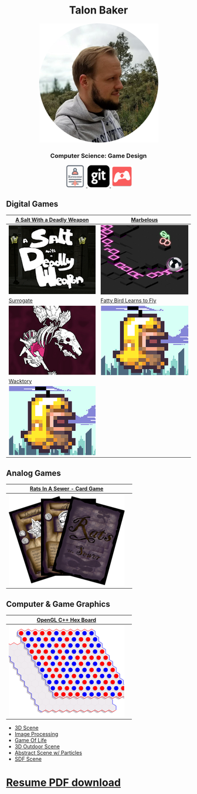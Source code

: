 <head>
	<link rel="icon" href="/images/faviconImage.png">
</head>
<h1 align="center">
  	Talon Baker
</h1>
<p align="center">
  <a href="/resume">
    <img
      alt="talonImg"
      src="/images/talonImage.png"
      width="325"
      height="325"
    />
  </a>
</p>
<h3 align="center">
	Computer Science: Game Design
</h3>

<p align="center">
  <a href="/resume">
    <img
      alt="resumeImg"
      src="/images/cv128x128.png"
      width="60"
      height="60"
    />
  </a>
  <a href="https://github.com/tebaker">
    <img
      alt="gitImg"
      src="/images/git128x128.png"
      width="60"
      height="60"
    />
  </a>
  <a href="https://tebaker.itch.io/">
    <img
      alt="irchImg"
      src="/images/itch128x128.png"
      width="60"
      height="60"
    />
  </a>
</p>

## Digital Games

| [A Salt With a Deadly Weapon](https://tebaker.itch.io/salt) | [Marbelous](http://marbelous.bitballoon.com/) |
| - | - |
| ![aswadwScreenshot](/images/aswadwImage.png) | ![fattyBirdScreenshot](/images/marbelousImage.png) |
| [Surrogate](https://tebaker.itch.io/surrogate) | [Fatty Bird Learns to Fly](https://tebaker.itch.io/bakerrunner) |
| ![surrogateScreenshot](/images/surrogateImage.png) | ![fattyBirdScreenshot](/images/fattyBirdImage.png) |
| [Wacktory](https://drive.google.com/open?id=1iCpax1bILrpynfdsKJB_vZ1XjAnsPGAtsOHU67mLbac) | |
| ![wacktoryScreenshot](/images/fattyBirdImage.png) | |

## Analog Games

| [Rats In A Sewer - Card Game](/boardGames/RatsInASewer) | |
| - | - |
| ![ratsInASewerScreenshot](/images/riasImage.png) | |

## Computer & Game Graphics

| [OpenGL C++ Hex Board](https://github.com/tebaker/HexBoard) | |
| - | - |
| ![hexBoardScreenshot](/images/hexBoardImage.png) | |

* [3D Scene](tebaker.github.io/hw1/partA.html)
* [Image Processing](tebaker.github.io/hw1/partB.html)
* [Game Of Life](tebaker.github.io/hw1/partC.html)
* [3D Outdoor Scene](tebaker.github.io/hw2/partA.html)
* [Abstract Scene w/ Particles](tebaker.github.io/hw2/partB.html)
* [SDF Scene](tebaker.github.io/hw3/partB.html)

# [Resume PDF download](tebaker.github.io/resume)